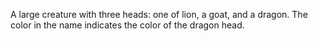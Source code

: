 A  large creature with three heads: one of lion, a goat, and a dragon. The color in the name indicates the color of the dragon head.